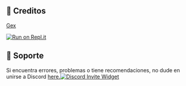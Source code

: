 ##  🌌 Creditos
[Gex](https://github.com/dwithgex) 

[![Run on Repl.it](https://replit.com/badge/github/LobbyBot/Gex)](https://github.com/dwithgex/YAICP.git)

## 🌌 Soporte
Si encuentra errores, problemas o tiene recomendaciones, no dude en unirse a Discord [here.](https://discord.gg/TmyJfq49AP)[![Discord Invite Widget](http://invidget.switchblade.xyz/870691606297206814)](https://discord.com/invite/ZzQ5xzbQGc)
